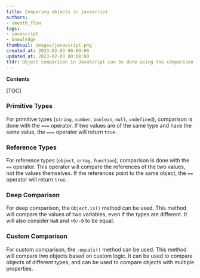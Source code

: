 ```yaml
---
title: Comparing objects in javascript
authors:
- smooth_flow
tags:
- javascript
- knowledge
thumbnail: images/javascript.png
created_at: 2023-02-03 00:00:00
updated_at: 2023-02-03 00:00:00
tldr: Object comparison in JavaScript can be done using the comparison operators (==, ===, !=, !==, etc.) or the Object.is() method.
---
```


**Contents**

[TOC]

### Primitive Types
For primitive types (`string`, `number`, `boolean`, `null`, `undefined`), comparison is done with the `===` operator. If two values are of the same type and have the same value, the `===` operator will return `true`.

### Reference Types
For reference types (`object`, `array`, `function`), comparison is done with the `==` operator. This operator will compare the references of the two values, not the values themselves. If the references point to the same object, the `==` operator will return `true`.

### Deep Comparison
For deep comparison, the `Object.is()` method can be used. This method will compare the values of two variables, even if the types are different. It will also consider `NaN` and `+0/-0` to be equal.

### Custom Comparison
For custom comparison, the `.equals()` method can be used. This method will compare two objects based on custom logic. It can be used to compare objects of different types, and can be used to compare objects with multiple properties.
